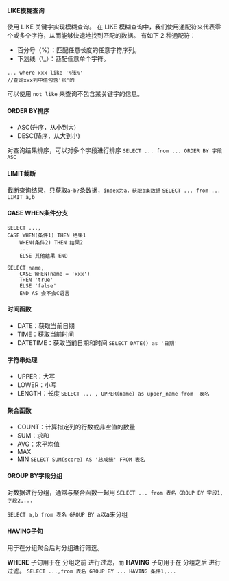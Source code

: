 #### LIKE模糊查询
使用 LIKE 关键字实现模糊查询。
	在 LIKE 模糊查询中，我们使用通配符来代表零个或多个字符，从而能够快速地找到匹配的数据。
有如下 2 种通配符：
- 百分号（%）：匹配任意长度的任意字符序列。
- 下划线（\\\_）：匹配任意单个字符。
```
... where xxx like '%张%'
//查询xxx列中值包含'张'的
```
可以使用 `not like` 来查询不包含某关键字的信息。

#### ORDER BY排序
- ASC(升序，从小到大)
- DESC(降序，从大到小)

对查询结果排序，可以对多个字段进行排序
`SELECT ... from ... ORDER BY 字段 ASC`
#### LIMIT截断
截断查询结果，只获取`a~b?`条数据，`index为a，获取b条数据`
`SELECT ... from ... LIMIT a,b`
#### CASE WHEN条件分支
```
SELECT ..., 
CASE WHEN(条件1) THEN 结果1
	WHEN(条件2) THEN 结果2
	...
	ELSE 其他结果 END
```
```
SELECT name,
	CASE WHEN(name = 'xxx')
	THEN 'true'
	ELSE 'false'
	END AS 会不会C语言
```
#### 时间函数
- DATE：获取当前日期
- TIME：获取当前时间
- DATETIME：获取当前日期和时间
`SELECT DATE() as '日期'`
#### 字符串处理
- UPPER：大写
- LOWER：小写
- LENGTH：长度
`SELECT ... , UPPER(name) as upper_name from  表名`
#### 聚合函数
- COUNT：计算指定列的行数或非空值的数量
- SUM：求和
- AVG：求平均值
- MAX
- MIN
`SELECT SUM(score) AS '总成绩' FROM 表名`
#### GROUP BY字段分组
对数据进行分组，通常与聚合函数一起用
`SELECT ... from 表名 GROUP BY 字段1,字段2,...`

`SELECT a,b from 表名 GROUP BY a`以a来分组
#### HAVING子句
用于在分组聚合后对分组进行筛选。

**WHERE** 子句用于在 分组之前 进行过滤，而 **HAVING** 子句用于在 分组之后 进行过滤。
`SELECT ...,from 表名 GROUP BY ... HAVING 条件1,...`
